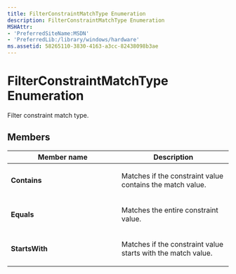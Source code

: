 ```yaml
---
title: FilterConstraintMatchType Enumeration
description: FilterConstraintMatchType Enumeration
MSHAttr:
- 'PreferredSiteName:MSDN'
- 'PreferredLib:/library/windows/hardware'
ms.assetid: 58265110-3830-4163-a3cc-82438098b3ae
---
```


# FilterConstraintMatchType Enumeration


Filter constraint match type.

## <span id="Members"></span><span id="members"></span><span id="MEMBERS"></span>Members


<table>
<colgroup>
<col width="50%" />
<col width="50%" />
</colgroup>
<thead>
<tr class="header">
<th>Member name</th>
<th>Description</th>
</tr>
</thead>
<tbody>
<tr class="odd">
<td><p><strong>Contains</strong></p></td>
<td><p>Matches if the constraint value contains the match value.</p></td>
</tr>
<tr class="even">
<td><p><strong>Equals</strong></p></td>
<td><p>Matches the entire constraint value.</p></td>
</tr>
<tr class="odd">
<td><p><strong>StartsWith</strong></p></td>
<td><p>Matches if the constraint value starts with the match value.</p></td>
</tr>
</tbody>
</table>

 

 

 






